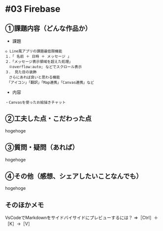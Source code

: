 # #03 Firebase
## ①課題内容（どんな作品か）
- 課題
```
◇ Line風アプリの課題最低限機能
１．「 名前 ＋ 日時 ＋ メッセージ 」
２．「メッセージ表示領域を超えた処理」
　※overflow:auto; などでスクロール表示
３． 見た目の装飾
　さらにあれば良いと思わる機能
　「アイコン」「翻訳」「Map連携」「Canvas連携」など
```
- 内容
```
・Canvasを使ったお絵描きチャット
```


## ②工夫した点・こだわった点
hogehoge

## ③質問・疑問（あれば）
hogehoge

## ④その他（感想、シェアしたいことなんでも）
hogehoge

## そのほかメモ
VsCodeでMarkdownをサイドバイサイドにプレビューするには？
⇒［Ctrl］＋［K］→［V］